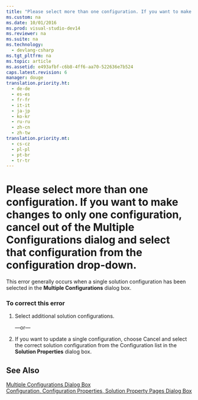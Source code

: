 ```yaml
---
title: "Please select more than one configuration. If you want to make changes to only one configuration, cancel out of the Multiple Configurations dialog and select that configuration from the configuration drop-down."
ms.custom: na
ms.date: 10/01/2016
ms.prod: visual-studio-dev14
ms.reviewer: na
ms.suite: na
ms.technology: 
  - devlang-csharp
ms.tgt_pltfrm: na
ms.topic: article
ms.assetid: e493afbf-c6b8-4ff6-aa70-522636e7b524
caps.latest.revision: 6
manager: douge
translation.priority.ht: 
  - de-de
  - es-es
  - fr-fr
  - it-it
  - ja-jp
  - ko-kr
  - ru-ru
  - zh-cn
  - zh-tw
translation.priority.mt: 
  - cs-cz
  - pl-pl
  - pt-br
  - tr-tr
---
```

# Please select more than one configuration. If you want to make changes to only one configuration, cancel out of the Multiple Configurations dialog and select that configuration from the configuration drop-down.
This error generally occurs when a single solution configuration has been selected in the **Multiple Configurations** dialog box.  
  
### To correct this error  
  
1.  Select additional solution configurations.  
  
     —or—  
  
2.  If you want to update a single configuration, choose Cancel and select the correct solution configuration from the Configuration list in the **Solution Properties** dialog box.  
  
## See Also  
 [Multiple Configurations Dialog Box](assetId:///f3a84a85-903e-4997-8c53-82e8888e21b6)   
 [Configuration, Configuration Properties, Solution Property Pages Dialog Box](assetId:///51d285ef-84a0-4a26-8ae1-c1aae9d81859)